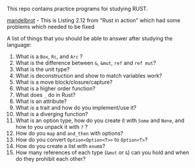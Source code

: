 This repo contains practice programs for studying RUST.

[mandelbrot](./mandelbrot) - This is Listing 2.12 from "Rust in action" which had some problems which needed to be fixed


A list of things that you should be able to answer after studying the language:

 1. What is a `Box`, `Rc`, and `Arc` ?
 2. What is the difference between `&`, `&mut`, `ref` and `ref mut`?
 3. What is the unit type?
 4. What is deconstruction and show to match variables work?
 5. What is a move block/closure/capture?
 6. What is a higher order function?
 7. What does `_` do in Rust?
 8. What is an attribute?
 9. What is a trait and how do you implement/use it?
10. What is a diverging function?
11. What is an option type, how do you create it with `Some` and `None`, and how to you unpack it with `?` ?
12. How do you `map` and `and_then` with options?
13. How do you convert `Option<Option<T>>` to `Option<T>`?
14. How do you create a list with `enum`s?
15. How many references of each type (`&mut` or `&`) can you hold and when do they prohibit each other?
